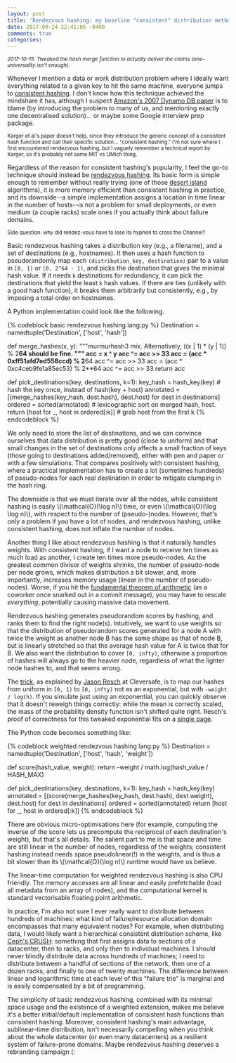 ```yaml
---
layout: post
title: 'Rendezvous hashing: my baseline "consistent" distribution method'
date: 2017-09-24 22:41:05 -0400
comments: true
categories: 
---
```


<small>_2017-10-15: Tweaked the hash merge function to actually deliver the claims (one-universality isn't enough)._</small>

Whenever I mention a data or work distribution problem where I
ideally want everything related to a given key to hit the same
machine, everyone jumps to [consistent hashing](http://courses.cse.tamu.edu/caverlee/csce438/readings/consistent-hashing.pdf).  I don't know how this technique achieved the mindshare it has,
although I suspect [Amazon's 2007 Dynamo DB paper](http://www.read.seas.harvard.edu/~kohler/class/cs239-w08/decandia07dynamo.pdf)
is to blame (by introducing the problem to many of us, and mentioning
exactly one decentralised solution)… or maybe some Google interview
prep package.

<small>Karger et al's paper doesn't help, since they introduce the
generic concept of a consistent hash function and call their
specific solution… "consistent hashing."  I'm not sure where I first
encountered rendezvous hashing, but I vaguely remember a technical
report by Karger,  so it's probably not some MIT vs UMich thing.</small>

Regardless of the reason for consistent hashing's popularity, I feel
the go-to technique should instead be [rendezvous hashing](http://www.eecs.umich.edu/techreports/cse/96/CSE-TR-316-96.pdf).  Its basic
form is simple enough to remember without really trying (one of those [desert island](https://www.pvk.ca/Blog/2015/04/26/pointer-less-scapegoat-trees/)
algorithms), it is more memory efficient than consistent hashing in
practice, and its downside--a simple implementation assigns a location
in time linear in the number of hosts--is not a problem for small
deployments, or even medium (a couple racks) scale ones if you
actually think about failure domains.

<small>Side question: why did rendez-vous have to lose its hyphen to cross the Channel?</small>

Basic rendezvous hashing takes a distribution key (e.g., a filename),
and a set of destinations (e.g., hostnames).  It then uses a hash function
to pseudorandomly map each `(distribution_key, destination)` pair to a
value in `[0, 1)` or `[0, 2^64 - 1)`, and picks the destination that
gives the minimal hash value.  If it needs `k` destinations for
redundancy, it can pick the destinations that yield the least `k` hash
values.  If there are ties (unlikely with a good hash function), it
breaks them arbitrarily but consistently, e.g., by imposing a total
order on hostnames.

A Python implementation could look like the following.

{% codeblock basic rendezvous hashing lang:py %}
Destination = namedtuple('Destination', ['host', 'hash'])


def merge_hashes(x, y):
    """murmurhash3 mix.  Alternatively, ((x | 1) * (y | 1)) % 2**64 should
    be fine.
    """
    acc = x ^ y
    acc ^= acc >> 33
    acc = (acc * 0xff51afd7ed558ccd) % 2**64
    acc ^= acc >> 33
    acc = (acc * 0xc4ceb9fe1a85ec53) % 2**64
    acc ^= acc >> 33
    return acc


def pick_destinations(key, destinations, k=1):
    key_hash = hash_key(key)  # hash the key once, instead of hash(key + host)
    annotated = [(merge_hashes(key_hash, dest.hash), dest.host)
                 for dest in destinations]
    ordered = sorted(annotated)  # lexicographic sort on merged hash, host.
    return [host for _, host in ordered[:k]]  # grab host from the first k
{% endcodeblock %}

We only need to store the list of destinations, and we can convince
ourselves that data distribution is pretty good (close to uniform) and
that small changes in the set of destinations only affects a small
fraction of keys (those going to destinations added/removed), either
with pen and paper or with a few simulations.  That compares
positively with consistent hashing, where a practical implementation
has to create a lot (sometimes hundreds) of pseudo-nodes for each real
destination in order to mitigate clumping in the hash ring.

The downside is that we must iterate over all the nodes, while
consistent hashing is easily \\(\mathcal{O}(\log n)\\) time, or even
\\(\mathcal{O}(\log \log n)\\), with respect to the number of (pseudo-)nodes.
However, that's only a problem if you have a lot of nodes, and
rendezvous hashing, unlike consistent hashing, does not inflate the
number of nodes.

Another thing I like about rendezvous hashing is that it naturally
handles weights.  With consistent hashing, if I want a node to receive
ten times as much load as another, I create ten times more
pseudo-nodes.  As the greatest common divisor of weights
shrinks, the number of pseudo-node per node grows, which makes
distribution a bit slower, and, more importantly, increases memory
usage (linear in the number of pseudo-nodes).  Worse, if you hit the
[fundamental theorem of arithmetic](https://en.wikipedia.org/wiki/Fundamental_theorem_of_arithmetic)
(as a coworker once snarked out in a commit message), you may have
to rescale *everything*, potentially causing massive data movement.

Rendezvous hashing generates pseudorandom scores by hashing, and ranks
them to find the right node(s).  Intuitively, we want to use weights
so that the distribution of pseudorandom scores generated for a node A
with twice the weight as another node B has the same shape as that of
node B, but is linearly stretched so that the average hash value for A is
twice that for B.  We also want the distribution to cover `[0, infty)`, 
otherwise a proportion of hashes will always go to the heavier node,
regardless of what the lighter node hashes to, and that seems wrong.

The [trick](http://citeseerx.ist.psu.edu/viewdoc/download?doi=10.1.1.414.9353&rep=rep1&type=pdf),
as explained by [Jason Resch](http://www.snia.org/sites/default/files/SDC15_presentations/dist_sys/Jason_Resch_New_Consistent_Hashings_Rev.pdf)
at Cleversafe, is to map our hashes from uniform in `[0, 1)` to
`[0, infty)` not as an exponential, but with `-weight / log(h)`.  If you
simulate just using an exponential, you can quickly observe that it
doesn't reweigh things correctly: while the mean is correctly scaled,
the mass of the probability density function isn't shifted quite right.
Resch's proof of correctness for this tweaked exponential fits on a
[single page](https://twitter.com/pkhuong/status/799759031896309760).

The Python code becomes something like:

{% codeblock weighted rendezvous hashing lang:py %}
Destination = namedtuple('Destination', ['host', 'hash', 'weight'])


def score(hash_value, weight):
    return -weight / math.log(hash_value / HASH_MAX)


def pick_destinations(key, destinations, k=1):
    key_hash = hash_key(key)
    annotated = [(score(merge_hashes(key_hash, dest.hash), dest.weight), dest.host)
                 for dest in destinations]
    ordered = sorted(annotated)
    return [host for _, host in ordered[:k]]
{% endcodeblock %}

There are obvious micro-optimisations here (for example, computing
the inverse of the score lets us precompute the reciprocal of each
destination's weight), but that's all details.  The salient part to me
is that space and time are still linear in the number of nodes,
regardless of the weights; consistent hashing instead needs space
pseudolinear(!) in the weights, and is thus a bit slower than its
\\(\mathcal{O}(\log n)\\) runtime would have us believe.

The linear-time computation for weighted rendezvous hashing is also
CPU friendly.  The memory accesses are all linear and easily
prefetchable (load all metadata from an array of nodes), and the
computational kernel is standard vectorisable floating point
arithmetic.

In practice, I'm also not sure I ever really want to distribute
between hundreds of machines: what kind of failure/resource allocation
domain encompasses that many equivalent nodes?  For example, when
distributing data, I would likely want a hierarchical
consistent distribution scheme, like [Ceph's CRUSH](https://www.crss.ucsc.edu/media/papers/weil-sc06.pdf):
something that first assigns data to sections of a datacenter, then to
racks, and only then to individual machines.  I should never blindly
distribute data across hundreds of machines; I need to distribute
between a handful of sections of the network, then one of a dozen
racks, and finally to one of twenty machines.  The difference between
linear and logarithmic time at each level of this "failure trie" is
marginal and is easily compensated by a bit of programming.

The simplicity of basic rendezvous hashing, combined with its minimal
space usage and the existence of a weighted extension, makes me
believe it's a better initial/default implementation of consistent
hash functions than consistent hashing.  Moreover, consistent
hashing's main advantage, sublinear-time distribution, isn't
necessarily compelling when you think about the whole datacenter (or
even many datacenters) as a resilient system of failure-prone domains.
Maybe rendezvous hashing deserves a rebranding campaign (:
